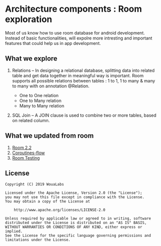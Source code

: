 Architecture components : Room exploration 
=========================
 
 Most of us know how to use room database for android development. Instead of basic functionalities, will expolre more intresting and important features that could help us in app development.

What we explore
-------------------------

1. Relations – In designing a relational database, splitting data into related table and get data together in meaningful way is important. Room supports all possible relations between tables : 1 to 1, 1 to many & many to many with on annotation @Relation.
    
    * One to One relation
    * One to Many relation
    * Many to Many relation
    
2. SQL Join – A JOIN clause is used to combine two or more tables, based on related column.

What we updated from room
-------------------------
1. [Room 2.2](https://developer.android.com/jetpack/androidx/releases/room#version_220_3)
2. [Coroutines-flow](https://kotlinlang.org/docs/reference/coroutines/flow.html) 
3. [Room Testing](https://developer.android.com/training/data-storage/room/testing-db)

License
-------------------------
```
Copyright (C) 2019 WouaLabs

Licensed under the Apache License, Version 2.0 (the "License");
you may not use this file except in compliance with the License.
You may obtain a copy of the License at

    http://www.apache.org/licenses/LICENSE-2.0

Unless required by applicable law or agreed to in writing, software
distributed under the License is distributed on an "AS IS" BASIS,
WITHOUT WARRANTIES OR CONDITIONS OF ANY KIND, either express or implied.
See the License for the specific language governing permissions and
limitations under the License.
```

